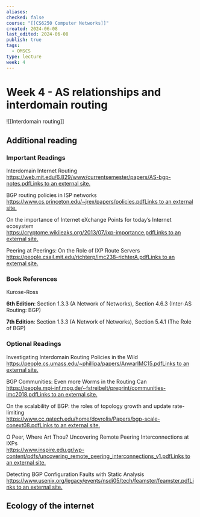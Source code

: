 ```yaml
---
aliases: 
checked: false
course: "[[CS6250 Computer Networks]]"
created: 2024-06-08
last_edited: 2024-06-08
publish: true
tags:
  - OMSCS
type: lecture
week: 4
---
```

# Week 4 - AS relationships and interdomain routing

![[Interdomain routing]]

## Additional reading

### Important Readings

Interdomain Internet Routing  
[https://web.mit.edu/6.829/www/currentsemester/papers/AS-bgp-notes.pdfLinks to an external site.](https://web.mit.edu/6.829/www/currentsemester/papers/AS-bgp-notes.pdf)  

BGP routing policies in ISP networks  
[https://www.cs.princeton.edu/~jrex/papers/policies.pdfLinks to an external site.](https://www.cs.princeton.edu/~jrex/papers/policies.pdf)

On the importance of Internet eXchange Points for today’s Internet ecosystem  
[https://cryptome.wikileaks.org/2013/07/ixp-importance.pdfLinks to an external site.](https://cryptome.wikileaks.org/2013/07/ixp-importance.pdf)

Peering at Peerings: On the Role of IXP Route Servers  
[https://people.csail.mit.edu/richterp/imc238-richterA.pdfLinks to an external site.](https://people.csail.mit.edu/richterp/imc238-richterA.pdf "Link")  

### Book References

Kurose-Ross

**6th Edition**: Section 1.3.3 (A Network of Networks), Section 4.6.3 (Inter-AS Routing: BGP)  

**7th Edition**: Section 1.3.3 (A Network of Networks), Section 5.4.1 (The Role of BGP)

### Optional Readings

Investigating Interdomain Routing Policies in the Wild  
[https://people.cs.umass.edu/~phillipa/papers/AnwarIMC15.pdfLinks to an external site.](https://people.cs.umass.edu/~phillipa/papers/AnwarIMC15.pdf)

BGP Communities: Even more Worms in the Routing Can  
[https://people.mpi-inf.mpg.de/~fstreibelt/preprint/communities-imc2018.pdfLinks to an external site.](https://people.mpi-inf.mpg.de/~fstreibelt/preprint/communities-imc2018.pdf)

On the scalability of BGP: the roles of topology growth and update rate-limiting  
[https://www.cc.gatech.edu/home/dovrolis/Papers/bgp-scale-conext08.pdfLinks to an external site.](https://www.cc.gatech.edu/home/dovrolis/Papers/bgp-scale-conext08.pdf)

O Peer, Where Art Thou? Uncovering Remote Peering Interconnections at IXPs  
[https://www.inspire.edu.gr/wp-content/pdfs/uncovering_remote_peering_interconnections_v1.pdfLinks to an external site.](https://www.inspire.edu.gr/wp-content/pdfs/uncovering_remote_peering_interconnections_v1.pdf)

Detecting BGP Configuration Faults with Static Analysis  
[https://www.usenix.org/legacy/events/nsdi05/tech/feamster/feamster.pdfLinks to an external site.](https://www.usenix.org/legacy/events/nsdi05/tech/feamster/feamster.pdf)

##  Ecology of the internet

